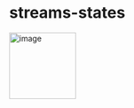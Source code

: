 # streams-states

<img src="https://github.com/user-attachments/assets/17f40d8a-e8e8-4731-82cc-3ecc3eddeeea" width="120" height="120" alt="image">
